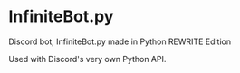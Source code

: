 # InfiniteBot.py
Discord bot, InfiniteBot.py made in Python REWRITE Edition

Used with Discord's very own Python API.
